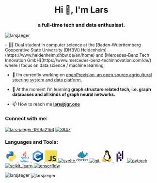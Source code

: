 <h1 align="center">Hi 👋, I'm Lars</h1>
<h3 align="center">a full-time tech and data enthusiast.</h3>

<p align="left"> <img src="https://komarev.com/ghpvc/?username=larsjaeger&label=Profile%20views&color=0e75b6&style=flat" alt="larsjaeger" /> </p>
- 👨‍🎓 Dual student in computer science at the [Baden-Wuerttemberg Cooperative State University (DHBW) Heidenheim](https://www.heidenheim.dhbw.de/en/home) and [Mercedes-Benz Tech Innovation GmbH](https://www.mercedes-benz-techinnovation.com/de/) where I focus on data science / machine learning

- 🔭 I’m currently working on [openPrecision, an open source agricultural steering system and data platform.](https://github.com/LarsJaeger/openPrecision)

- 🌱 At the moment I’m learning **graph structure related tech, i.e. graph databases and all kinds of graph neural networks.**

- 📫 How to reach me **lars@jgr.one**

<h3 align="left">Connect with me:</h3>
<p align="left">
<a href="https://linkedin.com/in/lars-jaeger-1919a21b6" target="blank"><img align="center" src="https://raw.githubusercontent.com/rahuldkjain/github-profile-readme-generator/master/src/images/icons/Social/linked-in-alt.svg" alt="lars-jaeger-1919a21b6" height="30" width="40" /></a>
<a href="https://discord.gg/689899748303568896" target="blank"><img align="center" src="https://raw.githubusercontent.com/rahuldkjain/github-profile-readme-generator/master/src/images/icons/Social/discord.svg" alt="3847" height="30" width="40" /></a>
</p>

<h3 align="left">Languages and Tools:</h3>
<p align="left"> <a href="https://www.python.org" target="_blank" rel="noreferrer"> <img src="https://raw.githubusercontent.com/devicons/devicon/master/icons/python/python-original.svg" alt="python" width="40" height="40"/> </a> <a href="https://www.java.com" target="_blank" rel="noreferrer"> <img src="https://raw.githubusercontent.com/devicons/devicon/master/icons/java/java-original.svg" alt="java" width="40" height="40"/> </a> <a href="https://www.cprogramming.com/" target="_blank" rel="noreferrer"> <img src="https://raw.githubusercontent.com/devicons/devicon/master/icons/c/c-original.svg" alt="c" width="40" height="40"/> </a> <a href="https://developer.mozilla.org/en-US/docs/Web/JavaScript" target="_blank" rel="noreferrer"> <img src="https://raw.githubusercontent.com/devicons/devicon/master/icons/javascript/javascript-original.svg" alt="javascript" width="40" height="40"/> </a> <a href="https://svelte.dev" target="_blank" rel="noreferrer"> <img src="https://upload.wikimedia.org/wikipedia/commons/1/1b/Svelte_Logo.svg" alt="svelte" width="40" height="40"/> </a> <a href="https://www.docker.com/" target="_blank" rel="noreferrer"> <img src="https://raw.githubusercontent.com/devicons/devicon/master/icons/docker/docker-original-wordmark.svg" alt="docker" width="40" height="40"/> </a> <a href="https://git-scm.com/" target="_blank" rel="noreferrer"> <img src="https://www.vectorlogo.zone/logos/git-scm/git-scm-icon.svg" alt="git" width="40" height="40"/> </a> <a href="https://www.linux.org/" target="_blank" rel="noreferrer"> <img src="https://raw.githubusercontent.com/devicons/devicon/master/icons/linux/linux-original.svg" alt="linux" width="40" height="40"/> </a> <a href="https://pandas.pydata.org/" target="_blank" rel="noreferrer"> <img src="https://raw.githubusercontent.com/devicons/devicon/2ae2a900d2f041da66e950e4d48052658d850630/icons/pandas/pandas-original.svg" alt="pandas" width="40" height="40"/> </a>  <a href="https://pytorch.org/" target="_blank" rel="noreferrer"> <img src="https://www.vectorlogo.zone/logos/pytorch/pytorch-icon.svg" alt="pytorch" width="40" height="40"/> </a> <a href="https://scikit-learn.org/" target="_blank" rel="noreferrer"> <img src="https://upload.wikimedia.org/wikipedia/commons/0/05/Scikit_learn_logo_small.svg" alt="scikit_learn" width="40" height="40"/> </a> <a href="https://www.tensorflow.org" target="_blank" rel="noreferrer"> <img src="https://www.vectorlogo.zone/logos/tensorflow/tensorflow-icon.svg" alt="tensorflow" width="40" height="40"/> </a> </p>

<p><img align="left" src="https://github-readme-stats.vercel.app/api/top-langs?username=larsjaeger&show_icons=true&locale=en&layout=compact" alt="larsjaeger" /></p>

<p>&nbsp;<img align="center" src="https://github-readme-stats.vercel.app/api?username=larsjaeger&show_icons=true&locale=en" alt="larsjaeger" /></p>
